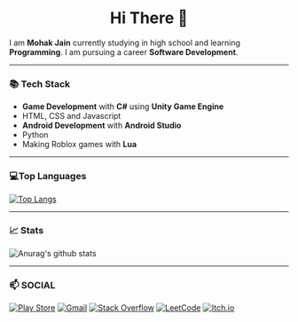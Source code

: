 <h1 align="center">Hi There 👋</h1>

I am **Mohak Jain** currently studying in high school and learning **Programming**. I am pursuing a career **Software Development**.
___

### 📚 Tech Stack

- **Game Development** with **C#** using **Unity Game Engine** 
- HTML, CSS and Javascript
- **Android Development** with **Android Studio**
- Python
- Making Roblox games with **Lua**

___

### 💻Top Languages
[![Top Langs](https://github-readme-stats.vercel.app/api/top-langs/?username=mohakdev&layout=donut&theme=react)](https://github.com/anuraghazra/github-readme-stats)
___

### 📈 Stats
![Anurag's github stats](https://github-readme-stats.vercel.app/api?username=mohakdev&theme=react)
___

### 📫 SOCIAL
[![Play Store](https://img.shields.io/badge/Google_Play-414141?style=for-the-badge&logo=google-play&logoColor=white)](https://play.google.com/store/apps/dev?id=8686453862448820235)
[![Gmail](https://img.shields.io/badge/Gmail-D14836?style=for-the-badge&logo=gmail&logoColor=white)](https://mail.google.com/mail/?view=cm&to=mohakj500@gmail.com)
[![Stack Overflow](https://img.shields.io/badge/-Stackoverflow-FE7A16?style=for-the-badge&logo=stack-overflow&logoColor=white)](https://stackoverflow.com/users/20568825/mohak-jain)
[![LeetCode](https://img.shields.io/badge/-LeetCode-FFA116?style=for-the-badge&logo=leetcode&logoColor=white)](https://leetcode.com/mohakdev/)
[![Itch.io](https://img.shields.io/badge/Itch-%23FF0B34.svg?style=for-the-badge&logo=Itch.io&logoColor=white)](https://radiantgames.itch.io/)


